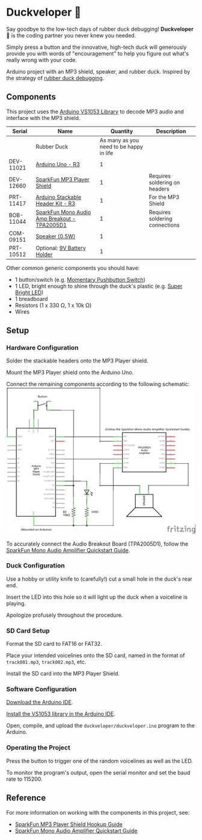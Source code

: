 # Duckveloper 🐤

Say goodbye to the low-tech days of rubber duck debugging! **Duckveloper 🐤** is the coding partner you never knew you needed.

Simply press a button and the innovative, high-tech duck will generously provide you with words of "encouragement" to help you figure out what's really wrong with your code.

Arduino project with an MP3 shield, speaker, and rubber duck. Inspired by the strategy of [rubber duck debugging](https://en.wikipedia.org/wiki/Rubber_duck_debugging).

## Components

This project uses the [Arduino VS1053 Library](https://github.com/mpflaga/Arduino_Library-vs1053_for_SdFat) to decode MP3 audio and interface with the MP3 shield.

Serial | Name | Quantity | Description
--- | --- | --- | ---
| | Rubber Duck | As many as you need to be happy in life
DEV-11021 | [Arduino Uno - R3](https://www.sparkfun.com/products/11021) | 1
DEV-12660 | [SparkFun MP3 Player Shield](https://www.sparkfun.com/products/12660) | 1 | Requires soldering on headers
PRT-11417 | [Arduino Stackable Header Kit - R3](https://www.sparkfun.com/products/11417) | 1 | For the MP3 Shield
BOB-11044 | [SparkFun Mono Audio Amp Breakout - TPA2005D1](https://www.sparkfun.com/products/11044) | 1 | Requires soldering connections
COM-09151 | [Speaker (0.5W)](https://www.sparkfun.com/products/9151) | 1
PRT-10512 | Optional: [9V Battery Holder](https://www.sparkfun.com/products/10512) | 1

Other common generic components you should have:
* 1 button/switch (e.g. [Momentary Pushbutton Switch](https://www.sparkfun.com/products/9190))
* 1 LED, bright enough to shine through the duck's plastic (e.g. [Super Bright LED](https://www.sparkfun.com/products/11118))
* 1 breadboard
* Resistors (1 x 330 Ω, 1 x 10k Ω)
* Wires

## Setup

### Hardware Configuration

Solder the stackable headers onto the MP3 Player shield.

Mount the MP3 Player shield onto the Arduino Uno.

Connect the remaining components according to the following schematic:
![Schematic](./schematic/schematic.jpg)

To accurately connect the Audio Breakout Board (TPA2005D1), follow the [SparkFun Mono Audio Amplifier Quickstart Guide](https://www.sparkfun.com/tutorials/392).

### Duck Configuration

Use a hobby or utility knife to (carefully!) cut a small hole in the duck's rear end.

Insert the LED into this hole so it will light up the duck when a voiceline is playing.

 Apologize profusely throughout the procedure.

### SD Card Setup

Format the SD card to FAT16 or FAT32.

Place your intended voicelines onto the SD card, named in the format of `track001.mp3`, `track002.mp3`, etc.

Install the SD card into the MP3 Player Shield.

### Software Configuration

[Download the Arduino IDE](https://www.arduino.cc/en/software).

[Install the VS1053 library in the Arduino IDE](https://mpflaga.github.io/Arduino_Library-vs1053_for_SdFat/).

Open, compile, and upload the `duckveloper/duckveloper.ino` program to the Arduino.

### Operating the Project

Press the button to trigger one of the random voicelines as well as the LED.

To monitor the program's output, open the serial monitor and set the baud rate to 115200.

## Reference

For more information on working with the components in this project, see:
* [SparkFun MP3 Player Shield Hookup Guide](https://learn.sparkfun.com/tutorials/mp3-player-shield-hookup-guide-v15/all)
* [SparkFun Mono Audio Amplifier Quickstart Guide](https://www.sparkfun.com/tutorials/392)
